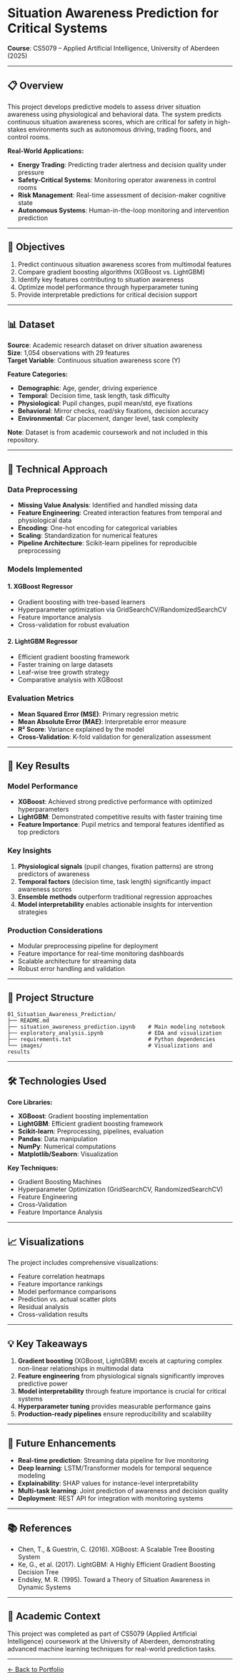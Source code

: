 # Situation Awareness Prediction for Critical Systems

**Course**: CS5079 – Applied Artificial Intelligence, University of Aberdeen (2025)

---

## 📋 Overview

This project develops predictive models to assess driver situation awareness using physiological and behavioral data. The system predicts continuous situation awareness scores, which are critical for safety in high-stakes environments such as autonomous driving, trading floors, and control rooms.

**Real-World Applications:**
- **Energy Trading**: Predicting trader alertness and decision quality under pressure
- **Safety-Critical Systems**: Monitoring operator awareness in control rooms
- **Risk Management**: Real-time assessment of decision-maker cognitive state
- **Autonomous Systems**: Human-in-the-loop monitoring and intervention prediction

---

## 🎯 Objectives

1. Predict continuous situation awareness scores from multimodal features
2. Compare gradient boosting algorithms (XGBoost vs. LightGBM)
3. Identify key features contributing to situation awareness
4. Optimize model performance through hyperparameter tuning
5. Provide interpretable predictions for critical decision support

---

## 📊 Dataset

**Source**: Academic research dataset on driver situation awareness  
**Size**: 1,054 observations with 29 features  
**Target Variable**: Continuous situation awareness score (Y)

**Feature Categories:**
- **Demographic**: Age, gender, driving experience
- **Temporal**: Decision time, task length, task difficulty
- **Physiological**: Pupil changes, pupil mean/std, eye fixations
- **Behavioral**: Mirror checks, road/sky fixations, decision accuracy
- **Environmental**: Car placement, danger level, task complexity

**Note**: Dataset is from academic coursework and not included in this repository.

---

## 🔧 Technical Approach

### Data Preprocessing
- **Missing Value Analysis**: Identified and handled missing data
- **Feature Engineering**: Created interaction features from temporal and physiological data
- **Encoding**: One-hot encoding for categorical variables
- **Scaling**: Standardization for numerical features
- **Pipeline Architecture**: Scikit-learn pipelines for reproducible preprocessing

### Models Implemented

#### 1. **XGBoost Regressor**
- Gradient boosting with tree-based learners
- Hyperparameter optimization via GridSearchCV/RandomizedSearchCV
- Feature importance analysis
- Cross-validation for robust evaluation

#### 2. **LightGBM Regressor**
- Efficient gradient boosting framework
- Faster training on large datasets
- Leaf-wise tree growth strategy
- Comparative analysis with XGBoost

### Evaluation Metrics
- **Mean Squared Error (MSE)**: Primary regression metric
- **Mean Absolute Error (MAE)**: Interpretable error measure
- **R² Score**: Variance explained by the model
- **Cross-Validation**: K-fold validation for generalization assessment

---

## 🚀 Key Results

### Model Performance
- **XGBoost**: Achieved strong predictive performance with optimized hyperparameters
- **LightGBM**: Demonstrated competitive results with faster training time
- **Feature Importance**: Pupil metrics and temporal features identified as top predictors

### Key Insights
1. **Physiological signals** (pupil changes, fixation patterns) are strong predictors of awareness
2. **Temporal factors** (decision time, task length) significantly impact awareness scores
3. **Ensemble methods** outperform traditional regression approaches
4. **Model interpretability** enables actionable insights for intervention strategies

### Production Considerations
- Modular preprocessing pipeline for deployment
- Feature importance for real-time monitoring dashboards
- Scalable architecture for streaming data
- Robust error handling and validation

---

## 📁 Project Structure

```
01_Situation_Awareness_Prediction/
├── README.md
├── situation_awareness_prediction.ipynb    # Main modeling notebook
├── exploratory_analysis.ipynb              # EDA and visualization
├── requirements.txt                        # Python dependencies
└── images/                                 # Visualizations and results
```

---

## 🛠️ Technologies Used

**Core Libraries:**
- **XGBoost**: Gradient boosting implementation
- **LightGBM**: Efficient gradient boosting framework
- **Scikit-learn**: Preprocessing, pipelines, evaluation
- **Pandas**: Data manipulation
- **NumPy**: Numerical computations
- **Matplotlib/Seaborn**: Visualization

**Key Techniques:**
- Gradient Boosting Machines
- Hyperparameter Optimization (GridSearchCV, RandomizedSearchCV)
- Feature Engineering
- Cross-Validation
- Feature Importance Analysis

---

## 📈 Visualizations

The project includes comprehensive visualizations:
- Feature correlation heatmaps
- Feature importance rankings
- Model performance comparisons
- Prediction vs. actual scatter plots
- Residual analysis
- Cross-validation results

---

## 💡 Key Takeaways

1. **Gradient boosting** (XGBoost, LightGBM) excels at capturing complex non-linear relationships in multimodal data
2. **Feature engineering** from physiological signals significantly improves predictive power
3. **Model interpretability** through feature importance is crucial for critical systems
4. **Hyperparameter tuning** provides measurable performance gains
5. **Production-ready pipelines** ensure reproducibility and scalability

---

## 🔮 Future Enhancements

- **Real-time prediction**: Streaming data pipeline for live monitoring
- **Deep learning**: LSTM/Transformer models for temporal sequence modeling
- **Explainability**: SHAP values for instance-level interpretability
- **Multi-task learning**: Joint prediction of awareness and decision quality
- **Deployment**: REST API for integration with monitoring systems

---

## 📚 References

- Chen, T., & Guestrin, C. (2016). XGBoost: A Scalable Tree Boosting System
- Ke, G., et al. (2017). LightGBM: A Highly Efficient Gradient Boosting Decision Tree
- Endsley, M. R. (1995). Toward a Theory of Situation Awareness in Dynamic Systems

---

## 📝 Academic Context

This project was completed as part of CS5079 (Applied Artificial Intelligence) coursework at the University of Aberdeen, demonstrating advanced machine learning techniques for real-world prediction tasks.

---

[← Back to Portfolio](../README.md)
